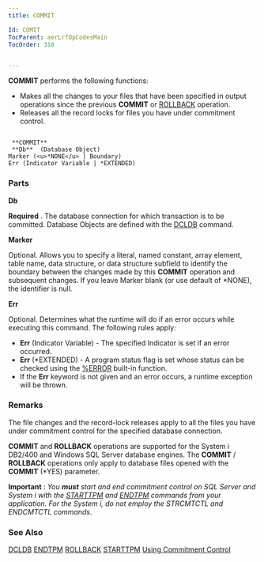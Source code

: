 ```yaml
---
title: COMMIT

Id: COMIT
TocParent: aerLrfOpCodesMain
TocOrder: 310


---
```


**COMMIT** performs the following functions: 

- Makes all the changes to your files that have been specified in output operations since the previous **COMMIT** or [ROLLBACK](ROLBACK.html) operation.
- Releases all the record locks for files you have under commitment control.


```

 **COMMIT** 
 **Db**  (Database Object)
Marker (<u>*NONE</u> | Boundary)
Err (Indicator Variable | *EXTENDED)
```

### Parts

**Db** 

**Required** . The database connection for which transaction is to be committed. Database Objects are defined with the [DCLDB](DCLDB.html) command.


**Marker** 

Optional. Allows you to specify a literal, named constant, array element, table name, data structure, or data structure subfield to identify the boundary between the changes made by this **COMMIT** operation and subsequent changes. If you leave Marker blank (or use default of *NONE), the identifier is null.


**Err** 

Optional. Determines what the runtime will do if an error occurs while executing this command. The following rules apply: 

- **Err** (Indicator Variable) - The specified Indicator is set if an error occurred.
- **Err** (*EXTENDED) - A program status flag is set whose status can be checked using the [%ERROR](ERROR_Function.html) built-in function.
- If the **Err** keyword is not given and an error occurs, a runtime exception will be thrown.


### Remarks
The file changes and the record-lock releases apply to all the files you have under commitment control for the specified database connection. 

**COMMIT** and **ROLLBACK** operations are supported for the System i DB2/400 and Windows SQL Server database engines. The **COMMIT** / **ROLLBACK** operations only apply to database files opened with the **COMMIT** (*YES) parameter. 

**Important** : *You **must** start and end commitment control on SQL Server and System i with the* [*STARTTPM*](STARTTPM.html) *and* [*ENDTPM*](ENDTPM.html) *commands from your application. For the System i, do not employ the STRCMTCTL and ENDCMTCTL commands.* 

### See Also
[DCLDB](DCLDB.html)
[ENDTPM](ENDTPM.html)
[ROLLBACK](ROLBACK.html)
[STARTTPM](STARTTPM.html)
[Using Commitment Control](Comittment_Control.html) 
